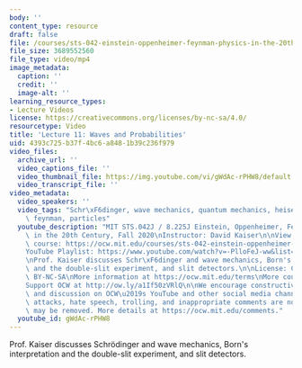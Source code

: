 ```yaml
---
body: ''
content_type: resource
draft: false
file: /courses/sts-042-einstein-oppenheimer-feynman-physics-in-the-20th-century-fall-2020/ocw_8225_sts042_lecture11_2020oct13_360p_16_9.mp4
file_size: 3689552560
file_type: video/mp4
image_metadata:
  caption: ''
  credit: ''
  image-alt: ''
learning_resource_types:
- Lecture Videos
license: https://creativecommons.org/licenses/by-nc-sa/4.0/
resourcetype: Video
title: 'Lecture 11: Waves and Probabilities'
uid: 4393c725-b37f-4bc6-a848-1b39c236f979
video_files:
  archive_url: ''
  video_captions_file: ''
  video_thumbnail_file: https://img.youtube.com/vi/gWdAc-rPHW8/default.jpg
  video_transcript_file: ''
video_metadata:
  video_speakers: ''
  video_tags: "Schr\xF6dinger, wave mechanics, quantum mechanics, heisenberg, bohr,\
    \ feynman, particles"
  youtube_description: "MIT STS.042J / 8.225J Einstein, Oppenheimer, Feynman: Physics\
    \ in the 20th Century, Fall 2020\nInstructor: David Kaiser\n\nView the complete\
    \ course: https://ocw.mit.edu/courses/sts-042-einstein-oppenheimer-feynman-physics-in-the-20th-century-fall-2020\n\
    YouTube Playlist: https://www.youtube.com/watch?v=-PlloFeJ-ww&list=PLUl4u3cNGP63bAfjGas3TuA4ZCPUtN6Xf\n\
    \nProf. Kaiser discusses Schr\xF6dinger and wave mechanics, Born's interpretation\
    \ and the double-slit experiment, and slit detectors.\n\nLicense: Creative Commons\
    \ BY-NC-SA\nMore information at https://ocw.mit.edu/terms\nMore courses at https://ocw.mit.edu\n\
    Support OCW at http://ow.ly/a1If50zVRlQ\n\nWe encourage constructive comments\
    \ and discussion on OCW\u2019s YouTube and other social media channels. Personal\
    \ attacks, hate speech, trolling, and inappropriate comments are not allowed and\
    \ may be removed. More details at https://ocw.mit.edu/comments."
  youtube_id: gWdAc-rPHW8
---
```

Prof. Kaiser discusses Schrödinger and wave mechanics, Born's interpretation and the double-slit experiment, and slit detectors.